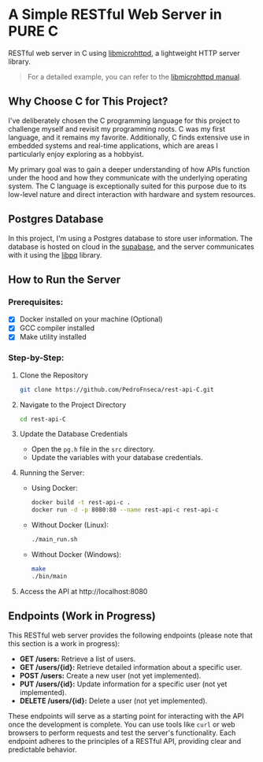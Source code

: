 # A Simple RESTful Web Server in PURE C

RESTful web server in C using [libmicrohttpd](https://www.gnu.org/software/libmicrohttpd/), a lightweight HTTP server library.

> For a detailed example, you can refer to the [libmicrohttpd manual](https://www.gnu.org/software/libmicrohttpd/manual/libmicrohttpd.html#Simple-HTTP-server-example).

## Why Choose C for This Project?

I've deliberately chosen the C programming language for this project to challenge myself and revisit my programming roots. C was my first language, and it remains my favorite. Additionally, C finds extensive use in embedded systems and real-time applications, which are areas I particularly enjoy exploring as a hobbyist.

My primary goal was to gain a deeper understanding of how APIs function under the hood and how they communicate with the underlying operating system. The C language is exceptionally suited for this purpose due to its low-level nature and direct interaction with hardware and system resources.

## Postgres Database
In this project, I'm using a Postgres database to store user information. The database is hosted on cloud in the [supabase](https://supabase.com/), and the server communicates with it using the [libpq](https://www.postgresql.org/docs/9.1/libpq.html) library.

## How to Run the Server

### Prerequisites:
- [x] Docker installed on your machine (Optional)
- [x] GCC compiler installed
- [x] Make utility installed

### Step-by-Step:

1. Clone the Repository
   ```bash	
   git clone https://github.com/PedroFnseca/rest-api-C.git
   ```

2. Navigate to the Project Directory
   ```bash
   cd rest-api-C
   ```

3. Update the Database Credentials
   - Open the `pg.h` file in the `src` directory.
   - Update the variables with your database credentials.

4. Running the Server:
   - Using Docker:
     ```bash
     docker build -t rest-api-c .
     docker run -d -p 8080:80 --name rest-api-c rest-api-c
     ```
   - Without Docker (Linux):
     ```bash
     ./main_run.sh
     ```
   - Without Docker (Windows):
     ```bash
     make
     ./bin/main
     ```

5. Access the API at http://localhost:8080

## Endpoints (Work in Progress)

This RESTful web server provides the following endpoints (please note that this section is a work in progress):

- **GET /users:** Retrieve a list of users.
- **GET /users/{id}:** Retrieve detailed information about a specific user.
- **POST /users:** Create a new user (not yet implemented).
- **PUT /users/{id}:** Update information for a specific user (not yet implemented).
- **DELETE /users/{id}:** Delete a user (not yet implemented).

These endpoints will serve as a starting point for interacting with the API once the development is complete. You can use tools like `curl` or web browsers to perform requests and test the server's functionality. Each endpoint adheres to the principles of a RESTful API, providing clear and predictable behavior.
